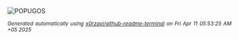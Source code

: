 <div align="justify">
<picture>
    <source media="(prefers-color-scheme: dark)" srcset="https://i.ibb.co/F47fXbDg/output-gif.gif">
    <source media="(prefers-color-scheme: light)" srcset="https://i.ibb.co/F47fXbDg/output-gif.gif">
    <img alt="POPUGOS" src="https://i.ibb.co/F47fXbDg/output-gif.gif">
</picture>

<sub><i>Generated automatically using [x0rzavi/github-readme-terminal](https://github.com/x0rzavi/github-readme-terminal) on Fri Apr 11 05:53:25 AM +05 2025</i></sub>
</div>